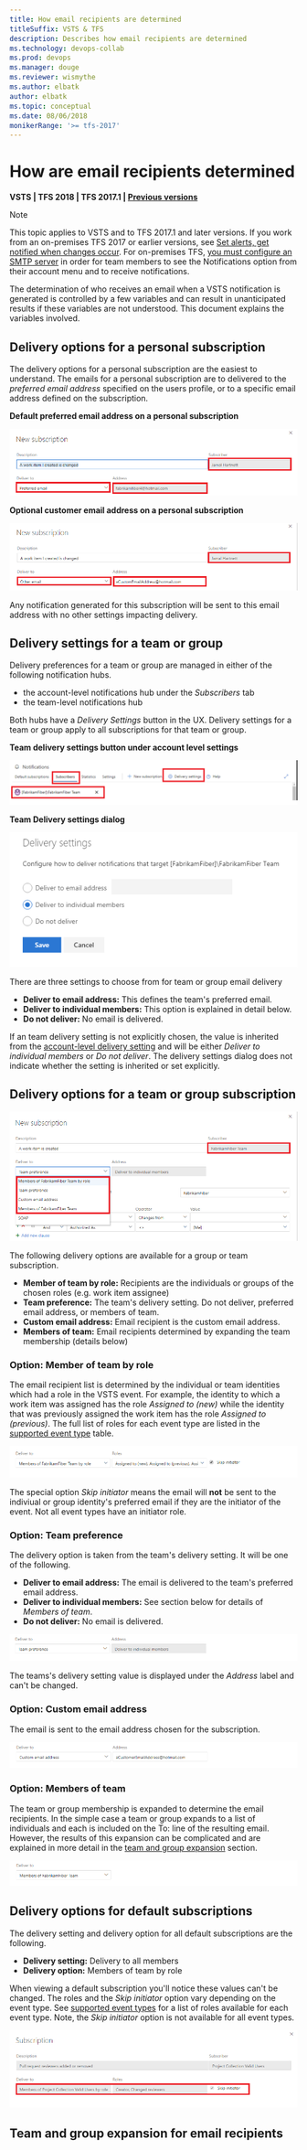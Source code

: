 ```yaml
---
title: How email recipients are determined
titleSuffix: VSTS & TFS 
description: Describes how email recipients are determined
ms.technology: devops-collab
ms.prod: devops
ms.manager: douge
ms.reviewer: wismythe
ms.author: elbatk
author: elbatk
ms.topic: conceptual
ms.date: 08/06/2018  
monikerRange: '>= tfs-2017'
---
```



# How are email recipients determined

<b>VSTS | TFS 2018 | TFS 2017.1 | [Previous versions](../work/track/alerts-and-notifications.md)</b> 

> [!NOTE]  
> This topic applies to VSTS and to TFS 2017.1 and later versions. If you work from an on-premises TFS 2017 or earlier versions, see [Set alerts, get notified when changes occur](../work/track/alerts-and-notifications.md). For on-premises TFS, [you must configure an SMTP server](/tfs/server/admin/setup-customize-alerts) in order for team members to see the Notifications option from their account menu and to receive notifications.

The determination of who receives an email when a VSTS notification is generated is controlled by a few variables and can result in unanticipated results if these variables are not understood.  This document explains the variables involved.

## Delivery options for a personal subscription
The delivery options for a personal subscription are the easiest to understand.  The emails for a personal subscription are to delivered to the _preferred email address_ specified on the users profile, or to a specific email address defined on the subscription.

**Default preferred email address on a personal subscription**

![email-personal-preferred](_img/email-personal-preferred.png)

**Optional customer email address on a personal subscription**

![email-personal-other](_img/email-personal-other.png)

Any notification generated for this subscription will be sent to this email address with no other settings impacting delivery.

## Delivery settings for a team or group
Delivery preferences for a team or group are managed in either of the following notification hubs.
* the account-level notifications hub under the _Subscribers_ tab
* the team-level notifications hub

Both hubs have a _Delivery Settings_ button in the UX.  Delivery settings for a team or group apply to all subscriptions for that team or group.

**Team delivery settings button under account level settings**

![email-team-subscribers-view](_img/email-team-subscribers-view.png)

**Team Delivery settings dialog**

![email-team-delivery-settings](_img/email-team-delivery-settings.png)

There are three settings to choose from for team or group email delivery
* **Deliver to email address:** This defines the team's preferred email.
* **Deliver to individual members:** This option is explained in detail below.
* **Do not deliver:** No email is delivered.

If an team delivery setting is not explicitly chosen, the value is inherited from the [account-level delivery setting](howto-manage-account-notifications-settings.md) and will be either _Deliver to individual members_ or _Do not deliver_.  The delivery settings dialog does not indicate whether the setting is inherited or set explicitly.

## Delivery options for a team or group subscription

![email-team-delivery-options](_img/email-team-delivery-options.png)

The following delivery options are available for a group or team subscription.
* **Member of team by role:** Recipients are the individuals or groups of the chosen roles (e.g. work item assignee)
* **Team preference:** The team's delivery setting. Do not deliver, preferred email address, or members of team.
* **Custom email address:** Email recipient is the custom email address.
* **Members of team:** Email recipients determined by expanding the team membership (details below)

### Option: Member of team by role
The email recipient list is determined by the individual or team identities which had a role in the VSTS event.  For example, the identity to which a work item was assigned has the role _Assigned to (new)_ while the identity that was previously assigned the work item has the role _Assigned to (previous)_.  The full list of roles for each event type are listed in the [supported event type](oob-supported-event-types.md) table.

![email-team-delivery-option-role](_img/email-team-delivery-option-role.png)

The special option _Skip initiator_ means the email will **not** be sent to the indiviual or group identity's preferred email if they are the initiator of the event.  Not all event types have an initiator role.

### Option: Team preference
The delivery option is taken from the team's delivery setting.  It will be one of the following.
* **Deliver to email address:** The email is delivered to the team's preferred email address.
* **Deliver to individual members:** See section below for details of _Members of team_.
* **Do not deliver:** No email is delivered.

![email-team-delivery-option-preference](_img/email-team-delivery-option-preference.png)

The teams's delivery setting value is displayed under the _Address_ label and can't be changed.

### Option: Custom email address
The email is sent to the email address chosen for the subscription.

![email-team-delivery-option-custom](_img/email-team-delivery-option-custom.png)

### Option: Members of team
The team or group membership is expanded to determine the email recipients. In the simple case a team or group expands to a list of individuals and each is included on the To: line of the resulting email.  However, the results of this expansion can be complicated and are explained in more detail in the [team and group expansion](#team-and-group-expansion-for-email-recipients) section.

![email-team-delivery-option-members](_img/email-team-delivery-option-members.png)

## Delivery options for default subscriptions
The delivery setting and delivery option for all default subscriptions are the following.
* **Delivery setting:** Delivery to all members
* **Delivery option:** Members of team by role

When viewing a default subscription you'll notice these values can't be changed.  The roles and the _Skip initiator_ option vary depending on the event type.  See [supported event types](oob-supported-event-types.md) for a list of roles available for each event type.  Note, the _Skip initiator_ option is not available for all event types.

![email-delivery-default-subscription](_img/email-delivery-default-subscription.png)

## Team and group expansion for email recipients
